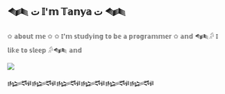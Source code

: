 ## 𒈝 ت 𝕀'𝕞 𝕋𝕒𝕟𝕪𝕒 ت 𒈝
✩ 𝕒𝕓𝕠𝕦𝕥 𝕞𝕖 ✩
✩ 𝕀'𝕞 𝕤𝕥𝕦𝕕𝕪𝕚𝕟𝕘 𝕥𝕠 𝕓𝕖 𝕒 𝕡𝕣𝕠𝕘𝕣𝕒𝕞𝕞𝕖𝕣 ✩
𝕒𝕟𝕕
𒈝𓀔 𝕀 𝕝𝕚𝕜𝕖 𝕥𝕠 𝕤𝕝𝕖𝕖𝕡 𓀔𒈝
𝕒𝕟𝕕

![](https://e1.pngegg.com/pngimages/280/942/png-clipart-food-food-pixel-art.png)

𒈙𒈙𒈙𒈙𒈙𒈙
